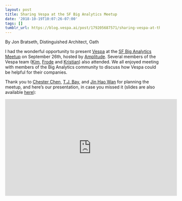 ```yaml
---
layout: post
title: Sharing Vespa at the SF Big Analytics Meetup
date: '2018-10-19T10:07:26-07:00'
tags: []
tumblr_url: https://blog.vespa.ai/post/179205687571/sharing-vespa-at-the-sf-big-analytics-meetup
---
```

By Jon Bratseth, Distinguished Architect, Oath

I had the wonderful opportunity to present [Vespa](https://vespa.ai/) at the
<a href="https://www.meetup.com/SF-Big-Analytics/events/254461052/" data-proofer-ignore>SF Big Analytics Meetup</a>
on September 26th, hosted by [Amplitude](https://amplitude.com/).
Several members of the Vespa team ([Kim](https://www.linkedin.com/in/kimomar/), [Frode](https://www.linkedin.com/in/frodelu/) and [Kristian](https://www.linkedin.com/in/kraune/)) also attended. We all enjoyed meeting with members of the Big Analytics community to discuss how Vespa could be helpful for their companies.

Thank you to [Chester Chen](https://www.linkedin.com/in/chester-chen-3205992/), [T.J. Bay](https://www.linkedin.com/in/tjbay/), and [Jin Hao Wan](https://www.linkedin.com/in/jin-hao-wan-0741a115/) for planning the meetup, and here’s our presentation, in case you missed it (slides are also available [here](https://www.slideshare.net/ydn/introduction-to-vespa-the-open-source-big-data-serving-engine)):&nbsp;

<iframe width="560" height="315" src="https://www.youtube.com/embed/V3c5p2JopzQ" frameborder="0" allow="accelerometer; autoplay; encrypted-media; gyroscope; picture-in-picture" allowfullscreen></iframe>
